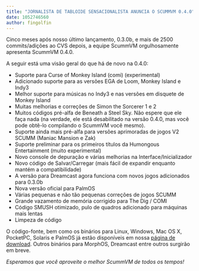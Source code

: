 ```yaml
---
title: "JORNALISTA DE TABLOIDE SENSACIONALISTA ANUNCIA O SCUMMVM 0.4.0"
date: 1052746560
author: fingolfin
---
```


Cinco meses após nosso último lançamento, 0.3.0b, e mais de 2500 commits/adições ao CVS depois, a equipe ScummVM orgulhosamente apresenta ScummVM 0.4.0.

A seguir está uma visão geral do que há de novo na 0.4.0:

*   Suporte para Curse of Monkey Island (comi) (experimental)
*   Adicionado suporte para as versões EGA de Loom, Monkey Island e Indy3
*   Melhor suporte para músicas no Indy3 e nas versões em disquete de Monkey Island
*   Muitas melhorias e correções de Simon the Sorcerer 1 e 2
*   Muitos códigos pré-alfa de Beneath a Steel Sky. Não espere que ele faça nada (na verdade, ele está desabilitado na versão 0.4.0, mas você pode obtê-lo compilando o ScummVM você mesmo).
*   Suporte ainda mais pré-alfa para versões aprimoradas de jogos V2 SCUMM (Maniac Mansion e Zak)
*   Suporte preliminar para os primeiros títulos da Humongous Entertainment (muito experimental)
*   Novo console de depuração e várias melhorias na Interface/Inicializador
*   Novo código de Salvar/Carregar (mais fácil de expandir enquanto mantém a compatibilidade)
*   A versão para Dreamcast agora funciona com novos jogos adicionados para 0.3.0b
*   Nova versão oficial para PalmOS
*   Várias pequenas e não tão pequenas correções de jogos SCUMM
*   Grande vazamento de memória corrigido para The Dig / COMI
*   Código SMUSH otimizado, pulo de quadros adicionado para máquinas mais lentas
*   Limpeza de código

O código-fonte, bem como os binários para Linux, Windows, Mac OS X, PocketPC, Solaris e PalmOS já estão disponíveis em nossa [página de download](/downloads/). Outros binários para MorphOS, Dreamcast entre outros surgirão em breve.

*Esperamos que você aproveite o melhor ScummVM de todos os tempos!*
